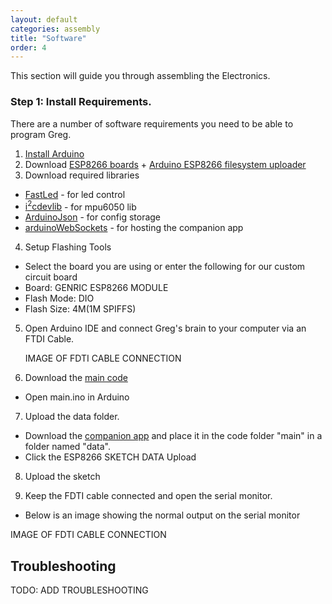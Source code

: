 ```yaml
---
layout: default
categories: assembly
title: "Software"
order: 4
---
```


This section will guide you through assembling the Electronics.
### Step 1: Install Requirements.
There are a number of software requirements you need to be able to program Greg.
1. [Install Arduino](https://www.arduino.cc/en/Main/Software)
2. Download [ESP8266 boards](https://github.com/esp8266/Arduino) + [Arduino ESP8266 filesystem uploader](https://github.com/esp8266/arduino-esp8266fs-plugin)
3. Download required libraries
  * [FastLed](http://fastled.io/) - for led control
  * [i<sup>2</sup>cdevlib](https://www.i2cdevlib.com/) - for mpu6050 lib
  * [ArduinoJson](https://github.com/bblanchon/ArduinoJson) - for config storage
  * [arduinoWebSockets](https://github.com/Links2004/arduinoWebSockets) - for hosting the companion app

4. Setup Flashing Tools
  * Select the board you are using or enter the following for our custom circuit board
  * Board: GENRIC ESP8266 MODULE
  * Flash Mode: DIO
  * Flash Size: 4M(1M SPIFFS)


5. Open Arduino IDE and connect Greg's brain to your computer via an FTDI Cable.

   IMAGE OF FDTI CABLE CONNECTION
6. Download the [main code](https://github.com/harryiliffe/open-design-2018/tree/master/code/main)
  * Open main.ino in Arduino

7. Upload the data folder.
* Download the [companion app](https://github.com/harryiliffe/open-design-2018/tree/master/companionapp) and place it in the code folder "main" in a folder named "data".
* Click the ESP8266 SKETCH DATA Upload

8. Upload the sketch

9. Keep the FDTI cable connected and open the serial monitor.
  * Below is an image showing the normal output on the serial monitor


  IMAGE OF FDTI CABLE CONNECTION

## Troubleshooting

TODO: ADD TROUBLESHOOTING
